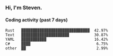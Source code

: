 ### Hi, I'm Steven.

#### Coding activity (past 7 days)
```
Rust   ▓▓▓▓▓▓▓▓▓▓▓▓▓▓▓▓▓▓▓▓▓▓▓▓▓▓▓▓▓▓  42.97%
Text   ▓▓▓▓▓▓▓▓▓▓▓▓▓▓▓▓▓▓▓▓▓           30.87%
YAML   ▓▓▓▓▓▓▓▓▓▓▓                     16.42%
C#     ▓▓▓▓                             6.75%
other  ▓▓                               2.99%
```
